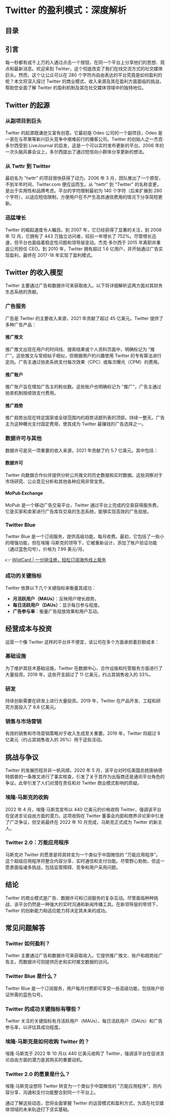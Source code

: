 # Twitter 的盈利模式：深度解析

## 目录

## 引言

每一秒都有成千上万的人通过点击一个按钮，在同一个平台上分享他们的思想、观点和最新消息。欢迎来到 Twitter，这个彻底改变了我们在线交流方式的社交媒体巨头。然而，这个让公众可以在 280 个字符内自由表达的平台究竟是如何盈利的呢？本文将深入探讨 Twitter 的商业模式、收入来源及其在盈利方面面临的挑战，帮助您全面了解 Twitter 的盈利机制及其在社交媒体领域中的独特地位。

## Twitter 的起源

### 从副项目到巨头

Twitter 的起源既谦逊又富有创意。它最初是 Odeo 公司的一个副项目，Odeo 是一家在与苹果等新兴巨头竞争中艰难前行的播客公司。Twitter 的创始人之一杰克·多尔西受到 LiveJournal 的启发，这是一个可以实时发布更新的平台。2006 年的一次头脑风暴会议上，多尔西提出了通过短信向小群体分享更新的想法。

### 从 Twttr 到 Twitter

最初名为 "twttr" 的项目很快获得了动力。2006 年 3 月，团队推出了一个原型，不到半年时间，Twitter.com 便应运而生。从 "twttr" 到 "Twitter" 的名称变更，是出于实用性和品牌考虑。平台的字符限制最初为 140 个字符（后来扩展到 280 个字符），以适应短信限制，方便用户在不产生高昂通信费用的情况下分享简短更新。

### 迅猛增长

Twitter 的崛起速度令人瞩目。到 2007 年，它已经获得了显著的关注，到 2008 年 12 月，它拥有了 443 万独立访问者，较前一年增长了 752%。尽管增长迅速，但平台也面临着稳定性问题和领导层变动。杰克·多尔西于 2015 年离职并重返公司担任 CEO。到 2010 年，Twitter 拥有超过 1.6 亿用户，并开始通过广告实现盈利，最终在 2017-18 年实现了盈利模式。

## Twitter 的收入模型

Twitter 主要通过广告和数据许可来获取收入。以下将详细解析这两方面对其财务生态系统的贡献。

### 广告服务

广告是 Twitter 的主要收入来源，2021 年贡献了超过 45 亿美元。Twitter 提供了多种广告产品：

#### 推广推文

推广推文出现在用户的时间线、搜索结果或个人资料页面中，明确标记为 "推广"。这些推文与常规帖子相似，但根据用户的兴趣使用 Twitter 的专有算法进行定向。广告主通过拍卖系统支付每次效果（CPC）或每次曝光（CPM）的费用。

#### 推广账户

推广账户旨在增加广告主的粉丝数。这些账户也明确标记为 "推广"，广告主通过拍卖机制按绩效支付费用。

#### 推广趋势

推广趋势出现在特定国家或全球范围内的趋势话题列表的顶部，持续一整天。广告主为这种曝光支付固定费用，使其成为 Twitter 最赚钱的广告选择之一。

### 数据许可与其他

数据许可是另一项重要的收入来源，2021 年贡献了约 5.7 亿美元。其中包括：

#### 数据许可

Twitter 向数据合作伙伴提供分析公共推文的历史数据和实时数据。这些洞察对于市场研究、公众意见分析和其他各种应用非常宝贵。

#### MoPub Exchange

MoPub 是一个移动广告交易平台，Twitter 通过平台上完成的交易获得服务费。它是买家和卖家进行广告库存交易的生态系统，能够实现高效的广告投放。

### Twitter Blue

Twitter Blue 是一个订阅服务，提供高级功能，每月收费。最初，它包括了一些小的增强功能，但在埃隆·马斯克的领导下，它被重新设计，添加了账户验证功能（通过蓝色勾号），价格为 7.99 美元/月。

👉 [WildCard | 一分钟注册，轻松订阅海外线上服务](https://bbtdd.com/WildCard)

### 成功的关键指标

Twitter 依靠以下几个关键指标来衡量其成功：

- **月活跃用户（MAUs）**：反映用户增长趋势。
- **每日活跃用户（DAUs）**：显示每日参与程度。
- **广告参与率**：衡量广告投放效果和用户互动。

## 经营成本与投资

运营一个像 Twitter 这样的平台并不便宜，该公司在多个方面承担着巨额成本：

### 基础设施

为了维护其技术基础设施，Twitter 在数据中心、合作设施和托管服务方面进行了大量投资。2019 年，这些开支超过了 11 亿美元，约占其销售收入的 33%。

### 研发

持续创新需要在研发上进行大量投资。2019 年，Twitter 在产品开发、工程和研究方面投入了 6.8 亿美元。

### 销售与市场营销

有效的销售和市场营销策略对于收入生成至关重要。2019 年，Twitter 将超过 9 亿美元（约占其销售收入的 26%）用于这些活动。

## 挑战与争议

Twitter 的发展历程并非一帆风顺。2020 年 5 月，该平台对时任美国总统唐纳德·特朗普的一条推文进行了事实核查，引发了关于其作为出版商还是通讯平台角色的争议。此举引发了人们对潜在责任和对 Twitter 商业模式影响的质疑。

### 埃隆·马斯克的收购

2022 年 4 月，埃隆·马斯克宣布以 440 亿美元的价格收购 Twitter，强调该平台在促进言论自由方面的潜力。这项收购在 Twitter 董事会内部和商界评论家中引发了广泛争议，但交易最终在 2022 年 10 月完成，马斯克正式成为 Twitter 的新主人。

### Twitter 2.0：万能应用程序

马斯克对 Twitter 的愿景是将其转变为一个类似于中国微信的 "万能应用程序"。这个超级应用程序将整合内容分享、实时通信和支付功能。尽管野心勃勃，但这一愿景面临诸多挑战，包括监管障碍、竞争和用户采用问题。

## 结论

Twitter 的商业模式是广告、数据许可和订阅服务的复杂互动。尽管面临种种挑战，该平台仍然是一种强大的实时沟通和新闻传播工具。在新领导层的带领下，Twitter 的创新能力和适应能力将决定其未来的成功。

## 常见问题解答

### Twitter 如何盈利？

Twitter 主要通过广告和数据许可来获取收入。它提供推广推文、账户和趋势给广告主，而数据许可则提供历史和实时推文数据的访问。

### Twitter Blue 是什么？

Twitter Blue 是一个订阅服务，用户每月付费即可享受一些高级功能，包括账户验证所需的蓝色勾号。

### Twitter 的成功关键指标有哪些？

Twitter 关注的关键指标有月活跃用户（MAUs）、每日活跃用户（DAUs）和广告参与率，以评估其成功程度。

### 埃隆·马斯克是如何收购 Twitter 的？

埃隆·马斯克于 2022 年 10 月以 440 亿美元收购了 Twitter，强调该平台在促进言论自由方面的潜力是其购买的重要动机。

### Twitter 2.0 的愿景是什么？

埃隆·马斯克设想将 Twitter 转变为一个类似于中国微信的 "万能应用程序"，将内容分享、沟通和支付功能整合到同一个平台上。

通过了解这些动态，您将全面掌握 Twitter 的运营模式和盈利方式，为其在社交媒体领域的未来轨迹打下坚实基础。